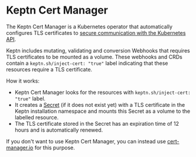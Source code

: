 # Keptn Cert Manager

The Keptn Cert Manager is a Kubernetes operator that
automatically configures TLS certificates to
[secure communication with the Kubernetes API](https://kubernetes.io/docs/concepts/security/controlling-access/#transport-security).

Keptn includes mutating, validating and conversion Webhooks
that requires TLS certificates to be mounted as a volume.
These webhooks and CRDs contain a `keptn.sh/inject-cert: "true"` label indicating that
these resources require a TLS certificate.

How it works:

* Keptn Cert Manager looks for the resources with `keptn.sh/inject-cert: "true"` label.
* It creates a [Secret](https://kubernetes.io/docs/concepts/configuration/secret/)
(if it does not exist yet) with a TLS certificate in the
Keptn installation namespace and mounts this Secret as a volume to the labelled resource.
* The TLS certificate stored in the Secret has an expiration time of 12 hours and is
automatically renewed.

If you don't want to use Keptn Cert Manager, you can instead
use [cert-manager.io](../installation/configuration/cert-manager.md)
for this purpose.
